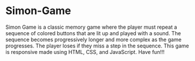 # Simon-Game
Simon Game is a classic memory game where the player must repeat a sequence of colored buttons that are lit up and played with a sound. The sequence becomes progressively longer and more complex as the game progresses. The player loses if they miss a step in the sequence.  This game is responsive made using HTML, CSS, and JavaScript. Have fun!!!
